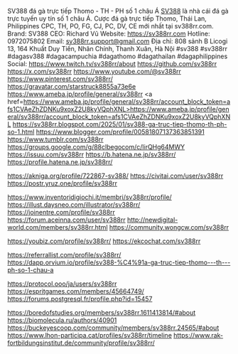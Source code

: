 SV388 đá gà trực tiếp Thomo - TH - PH số 1 châu Á
<a href=https://sv388rr.com/>SV388</a> là nhà cái đá gà trực tuyến uy tín số 1 châu Á. Cược đá gà trực tiếp Thomo, Thái Lan, Philippines CPC, TH, PO, FG, CJ, PC, DV, CE mới nhất tại sv388rr.com.
Brand: SV388
CEO: Richard Vũ
Website: <a href=https://sv388rr.com>https://sv388rr.com</a>
Hotline: 0972075802
Email: sv388rr.support@gmail.com
Địa chỉ: 808 sảnh B Licogi 13, 164 Khuất Duy Tiến, Nhân Chính, Thanh Xuân, Hà Nội
#sv388 #sv388rr #dagasv388 #dagacampuchia #dagathomo #dagathailan #dagaphilippines
Social:
<a href=https://www.twitch.tv/sv388rr/about>https://www.twitch.tv/sv388rr/about</a>
<a href=https://github.com/sv388rr>https://github.com/sv388rr</a>
<a href=https://x.com/sv388rr>https://x.com/sv388rr</a>
<a href=https://www.youtube.com/@sv388rr>https://www.youtube.com/@sv388rr</a>
<a href=https://www.pinterest.com/sv388rr/>https://www.pinterest.com/sv388rr/</a>
<a href=https://gravatar.com/starstruck8855a73e6e>https://gravatar.com/starstruck8855a73e6e</a>
<a href=https://www.ameba.jp/profile/general/sv388rr>https://www.ameba.jp/profile/general/sv388rr</a>
<a href=https://www.ameba.jp/profile/general/sv388rr/account_block_token=afs1CVAeZhZDNKu9xoxZ2U8kyVQphXNL>https://www.ameba.jp/profile/general/sv388rr/account_block_token=afs1CVAeZhZDNKu9xoxZ2U8kyVQphXNL</a>
<a href=https://sv388rr.blogspot.com/2025/01/sv388-ga-truc-tiep-thomo-th-ph-so-1.html>https://sv388rr.blogspot.com/2025/01/sv388-ga-truc-tiep-thomo-th-ph-so-1.html</a>
<a href=https://www.blogger.com/profile/00581807137363851391>https://www.blogger.com/profile/00581807137363851391</a>
<a href=https://www.tumblr.com/sv388rr>https://www.tumblr.com/sv388rr</a>
<a href=https://groups.google.com/g/88clbegocom/c/lirQHg64MWY>https://groups.google.com/g/88clbegocom/c/lirQHg64MWY</a>
<a href=https://issuu.com/sv388rr>https://issuu.com/sv388rr</a>
<a href=https://b.hatena.ne.jp/sv388rr/>https://b.hatena.ne.jp/sv388rr/</a>
<a href=https://profile.hatena.ne.jp/sv388rr/>https://profile.hatena.ne.jp/sv388rr/</a>

https://akniga.org/profile/722867-sv388/
https://civitai.com/user/sv388rr
https://postr.yruz.one/profile/sv388rr


https://www.inventoridigiochi.it/membri/sv388rr/profile/
https://illust.daysneo.com/illustrator/sv388rr/
https://joinentre.com/profile/sv388rr
https://forum.aceinna.com/user/sv388rr
http://newdigital-world.com/members/sv388rr.html
https://community.wongcw.com/sv388rr

https://youbiz.com/profile/sv388rr/
https://ekcochat.com/sv388rr

https://referrallist.com/profile/sv388rr/
https://dapp.orvium.io/profile/sv388-%C4%91a-ga-truc-tiep-thomo---th---ph-so-1-chau-a

https://protocol.ooo/ja/users/sv388rr
https://espritgames.com/members/45664749/
https://forums.postgresql.fr/profile.php?id=15457

https://boredofstudies.org/members/sv388rr.1611413814/#about
https://biomolecula.ru/authors/40901
https://buckeyescoop.com/community/members/sv388rr.24565/#about
https://www.lhon-participa.cat/profiles/sv388rr/timeline
https://www.rak-fortbildungsinstitut.de/community/profile/sv388rr/